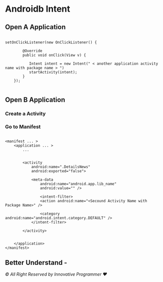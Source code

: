 # Androidb Intent


## Open A Application

```

setOnClickListener(new OnClickListener() {

        @Override
        public void onClick(View v) {
           
           Intent intent = new Intent(" < another application activity name with package name > ")
           startActivity(intent);
        }
    });


```

## Open B Application 

### Create a Activity  

### Go to Manifest

```

<manifest ... >
    <application ... >
        ...
        
        
        <activity
            android:name=".DetailsNews"
            android:exported="false">
            
            <meta-data
                android:name="android.app.lib_name"
                android:value="" />
                
                <intent-filter>
                <action android:name="<Secound Activity Name with Package Name>" />

                <category android:name="android.intent.category.DEFAULT" />
            </intent-filter>
            
        </activity>
        
        
    </application>
</manifest>

```


## Better Understand - 


_© All Right Reserved by Innovative Programmer ❤️_


